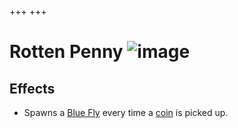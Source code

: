 +++
+++

 # Rotten Penny ![image](/image/Rotten_Penny.png) 

Effects
---------


* Spawns a [Blue Fly](/wiki/Blue_Fly "Blue Fly") every time a [coin](/wiki/Coin "Coin") is picked up.


